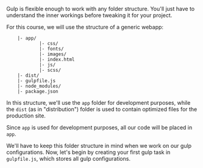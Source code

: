 Gulp is flexible enough to work with any folder structure. You'll just have to understand the inner workings before tweaking it for your project. 

For this course, we will use the structure of a generic webapp: 
​    
```
	|- app/
			|- css/
			|- fonts/
			|- images/ 
			|- index.html
			|- js/ 
			|- scss/
	|- dist/
	|- gulpfile.js
	|- node_modules/
	|- package.json
```

In this structure, we'll use the `app` folder for development purposes, while the `dist` (as in "distribution") folder is used to contain optimized files for the production site. 

Since `app` is used for development purposes, all our code will be placed in `app`. 

We'll have to keep this folder structure in mind when we work on our gulp configurations. Now, let's begin by creating your first gulp task in `gulpfile.js`, which stores all gulp configurations. 